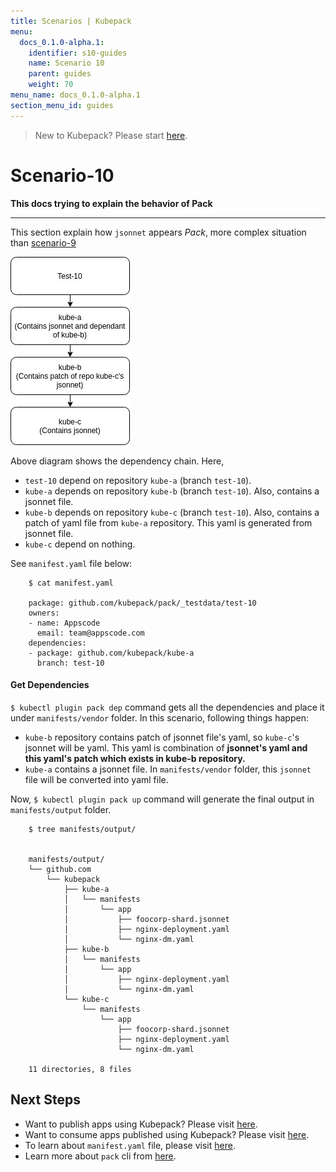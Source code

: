 ```yaml
---
title: Scenarios | Kubepack
menu:
  docs_0.1.0-alpha.1:
    identifier: s10-guides
    name: Scenario 10
    parent: guides
    weight: 70
menu_name: docs_0.1.0-alpha.1
section_menu_id: guides
---
```


> New to Kubepack? Please start [here](/docs/concepts/README.md).

# Scenario-10

**This docs trying to explain the behavior of Pack**
***

This section explain how `jsonnet` appears *Pack*, 
more complex situation than [scenario-9](./snenario-9.md)

![alt text](/docs/_testdata/test-10/test-10.jpg)

Above diagram shows the dependency chain. Here,

 - `test-10` depend on repository `kube-a` (branch `test-10`).
 - `kube-a` depends on repository `kube-b` (branch `test-10`). Also, contains a jsonnet file. 
 - `kube-b` depends on repository `kube-c` (branch `test-10`).
  Also, contains a patch of yaml file from `kube-a` repository. 
 This yaml is generated from jsonnet file.
 - `kube-c` depend on nothing.

See `manifest.yaml` file below:

```console
    $ cat manifest.yaml
    
    package: github.com/kubepack/pack/_testdata/test-10
    owners:
    - name: Appscode
      email: team@appscode.com
    dependencies:
    - package: github.com/kubepack/kube-a
      branch: test-10

```

#### Get Dependencies

`$ kubectl plugin pack dep` command gets all the dependencies and place it under `manifests/vendor` folder.
 In this scenario, following things happen:
 
  - `kube-b` repository contains patch of jsonnet file's yaml,
   so `kube-c`'s jsonnet will be yaml. This yaml is combination of 
   **jsonnet's yaml and this yaml's patch which exists in kube-b repository.**
  -  `kube-a` contains a jsonnet file. 
  In `manifests/vendor` folder, this `jsonnet` file will be converted into yaml file.
  

Now, `$ kubectl plugin pack up` command will generate the final output in `manifests/output` folder.

```console
    $ tree manifests/output/
    
    
    manifests/output/
    └── github.com
        └── kubepack
            ├── kube-a
            │   └── manifests
            │       └── app
            │           ├── foocorp-shard.jsonnet
            │           ├── nginx-deployment.yaml
            │           └── nginx-dm.yaml
            ├── kube-b
            │   └── manifests
            │       └── app
            │           ├── nginx-deployment.yaml
            │           └── nginx-dm.yaml
            └── kube-c
                └── manifests
                    └── app
                        ├── foocorp-shard.jsonnet
                        ├── nginx-deployment.yaml
                        └── nginx-dm.yaml
    
    11 directories, 8 files
```

## Next Steps

- Want to publish apps using Kubepack? Please visit [here](/docs/concepts/how/publisher.md).
- Want to consume apps published using Kubepack? Please visit [here](/docs/concepts/how/user.md).
- To learn about `manifest.yaml` file, please visit [here](/docs/concepts/how/manifest.md).
- Learn more about `pack` cli from [here](/docs/concepts/how/cli.md).
